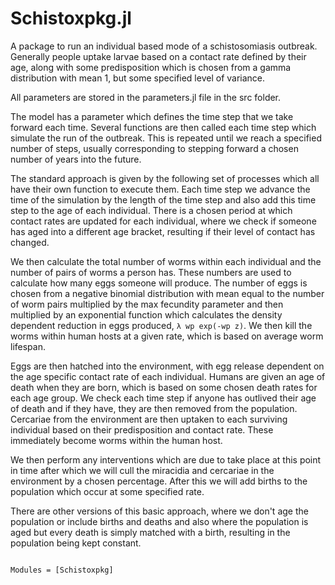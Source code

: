 # Schistoxpkg.jl

A package to run an individual based mode of a schistosomiasis outbreak. Generally people uptake larvae based on a contact rate defined by their age, along with
some predisposition which is chosen from a gamma distribution with mean 1, but some specified level of variance.

All parameters are stored in the parameters.jl file in the src folder.

The model has a parameter which defines the time step that we take forward each time. Several functions are then called each
time step which simulate the run of the outbreak. This is repeated until we reach a specified number of steps, usually corresponding
to stepping forward a chosen number of years into the future.

The standard approach is given by the following set of processes which all have their own function to execute them.
Each time step we advance the time of the simulation by the length of the time step and also add this time step to the age of each individual.
There is a chosen period at which contact rates are updated for each individual, where we check if someone has aged into a different age bracket, resulting if their
level of contact has changed.

We then calculate the total number of worms within each individual and the number of pairs of worms a person has.
These numbers are used to calculate how many eggs someone will produce. The number of eggs is chosen from a negative binomial distribution with mean equal to the
number of worm pairs multiplied by the max fecundity parameter and then multiplied by an exponential function which calculates the density dependent reduction in eggs produced,
`λ wp exp(-wp z)`.
We then kill the worms within human hosts at a given rate, which is based on average worm lifespan. 

Eggs are then hatched into the environment, with egg release dependent on the age specific contact rate of each individual.
Humans are given an age of death when they are born, which is based on some chosen death rates for each age group. We check each time step if anyone has outlived their age of death and if they have, they are then removed from the population.
Cercariae from the environment are then uptaken to each surviving individual based on their predisposition and contact rate. These immediately become worms within the human host.

We then perform any interventions which are due to take place at this point in time after which we will cull the miracidia and cercariae in the environment by a chosen percentage. After this we will add births to the population which occur at some specified rate.


There are other versions of this basic approach, where we don't age the population or include births and deaths and also where the population is aged but every death is simply matched with a birth, resulting in the population being kept constant.

```@index
```

```@autodocs
Modules = [Schistoxpkg]
```
